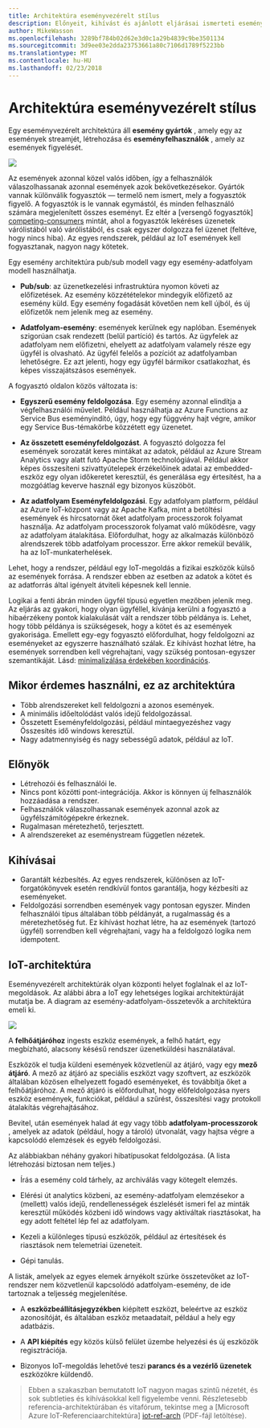 ```yaml
---
title: Architektúra eseményvezérelt stílus
description: Előnyeit, kihívást és ajánlott eljárásai ismerteti eseményvezérelt és Azure IoT-architektúra
author: MikeWasson
ms.openlocfilehash: 3289bf784b02d62e3d0c1a29b4839c9be3501134
ms.sourcegitcommit: 3d9ee03e2dda23753661a80c7106d1789f5223bb
ms.translationtype: MT
ms.contentlocale: hu-HU
ms.lasthandoff: 02/23/2018
---
```

# <a name="event-driven-architecture-style"></a>Architektúra eseményvezérelt stílus

Egy eseményvezérelt architektúra áll **esemény gyártók** , amely egy az események streamjét, létrehozása és **eseményfelhasználók** , amely az események figyelését. 

![](./images/event-driven.svg)

Az események azonnal közel valós időben, így a felhasználók válaszolhassanak azonnal események azok bekövetkezésekor. Gyártók vannak különválik fogyasztók &mdash; termelő nem ismert, mely a fogyasztók figyelő. A fogyasztók is le vannak egymástól, és minden felhasználó számára megjelenített összes eseményt. Ez eltér a [versengő fogyasztók] [ competing-consumers] mintát, ahol a fogyasztók lekéréses üzenetek várólistából való várólistából, és csak egyszer dolgozza fel üzenet (feltéve, hogy nincs hiba). Az egyes rendszerek, például az IoT események kell fogyasztanak, nagyon nagy kötetek.

Egy esemény architektúra pub/sub modell vagy egy esemény-adatfolyam modell használhatja. 

- **Pub/sub**: az üzenetkezelési infrastruktúra nyomon követi az előfizetések. Az esemény közzétételekor mindegyik előfizető az esemény küld. Egy esemény fogadását követően nem kell újból, és új előfizetők nem jelenik meg az esemény. 

- **Adatfolyam-esemény**: események kerülnek egy naplóban. Események szigorúan csak rendezett (belül partíció) és tartós. Az ügyfelek az adatfolyam nem előfizetni, ehelyett az adatfolyam valamely része egy ügyfél is olvasható. Az ügyfél felelős a pozíciót az adatfolyamban lehetőségre. Ez azt jelenti, hogy egy ügyfél bármikor csatlakozhat, és képes visszajátszásos események.

A fogyasztó oldalon közös változata is:

- **Egyszerű esemény feldolgozása**. Egy esemény azonnal elindítja a végfelhasználói művelet. Például használhatja az Azure Functions az Service Bus eseményindító, úgy, hogy egy függvény hajt végre, amikor egy Service Bus-témakörbe közzétett egy üzenetet.

- **Az összetett eseményfeldolgozást**. A fogyasztó dolgozza fel események sorozatát keres mintákat az adatok, például az Azure Stream Analytics vagy alatt futó Apache Storm technológiával. Például akkor képes összesíteni szivattyútelepek érzékelőinek adatai az embedded-eszköz egy olyan időkeretet keresztül, és generálása egy értesítést, ha a mozgóátlag keverve használ egy bizonyos küszöböt. 

- **Az adatfolyam Eseményfeldolgozási**. Egy adatfolyam platform, például az Azure IoT-központ vagy az Apache Kafka, mint a betöltési események és hírcsatornát őket adatfolyam processzorok folyamat használja. Az adatfolyam processzorok folyamat való működésre, vagy az adatfolyam átalakítása. Előfordulhat, hogy az alkalmazás különböző alrendszerek több adatfolyam processzor. Erre akkor remekül beválik, ha az IoT-munkaterhelések.

Lehet, hogy a rendszer, például egy IoT-megoldás a fizikai eszközök külső az események forrása. A rendszer ebben az esetben az adatok a kötet és az adatforrás által igényelt átviteli képesnek kell lennie.

Logikai a fenti ábrán minden ügyfél típusú egyetlen mezőben jelenik meg. Az eljárás az gyakori, hogy olyan ügyféllel, kívánja kerülni a fogyasztó a hibaérzékeny pontok kialakulását vált a rendszer több példánya is. Lehet, hogy több példánya is szükségesek, hogy a kötet és az események gyakorisága. Emellett egy-egy fogyasztó előfordulhat, hogy feldolgozni az eseményeket az egyszerre használható szálak. Ez kihívást hozhat létre, ha események sorrendben kell végrehajtani, vagy szükség pontosan-egyszer szemantikáját. Lásd: [minimalizálása érdekében koordinációs][minimize-coordination]. 

## <a name="when-to-use-this-architecture"></a>Mikor érdemes használni, ez az architektúra

- Több alrendszereket kell feldolgozni a azonos események. 
- A minimális időeltolódást valós idejű feldolgozással.
- Összetett Eseményfeldolgozási, például mintaegyezéshez vagy Összesítés idő windows keresztül.
- Nagy adatmennyiség és nagy sebességű adatok, például az IoT.

## <a name="benefits"></a>Előnyök

- Létrehozói és felhasználói le.
- Nincs pont közötti pont-integrációja. Akkor is könnyen új felhasználók hozzáadása a rendszer.
- Felhasználók válaszolhassanak események azonnal azok az ügyfélszámítógépekre érkeznek. 
- Rugalmasan méretezhető, terjesztett. 
- A alrendszereket az eseménystream független nézetek.

## <a name="challenges"></a>Kihívásai

- Garantált kézbesítés. Az egyes rendszerek, különösen az IoT-forgatókönyvek esetén rendkívül fontos garantálja, hogy kézbesíti az eseményeket.
- Feldolgozási sorrendben események vagy pontosan egyszer. Minden felhasználói típus általában több példányát, a rugalmasság és a méretezhetőség fut. Ez kihívást hozhat létre, ha az események (tartozó ügyfél) sorrendben kell végrehajtani, vagy ha a feldolgozó logika nem idempotent.

## <a name="iot-architecture"></a>IoT-architektúra

Eseményvezérelt architektúrák olyan központi helyet foglalnak el az IoT-megoldások. Az alábbi ábra a IoT egy lehetséges logikai architektúráját mutatja be. A diagram az esemény-adatfolyam-összetevők a architektúra emeli ki.

![](./images/iot.png)

A **felhőátjáróhoz** ingests eszköz események, a felhő határt, egy megbízható, alacsony késésű rendszer üzenetküldési használatával.

Eszközök el tudja küldeni események közvetlenül az átjáró, vagy egy **mező átjáró**. A mező az átjáró az speciális eszközt vagy szoftvert, az eszközök általában közösen elhelyezett fogadó eseményeket, és továbbítja őket a felhőátjáróhoz. A mező átjáró is előfordulhat, hogy előfeldolgozása nyers eszköz események, funkciókat, például a szűrést, összesítési vagy protokoll átalakítás végrehajtásához.

Bevitel, után események halad át egy vagy több **adatfolyam-processzorok** , amelyek az adatok (például, hogy a tároló) útvonalát, vagy hajtsa végre a kapcsolódó elemzések és egyéb feldolgozási.

Az alábbiakban néhány gyakori hibatípusokat feldolgozása. (A lista létrehozási biztosan nem teljes.)

- Írás a esemény cold tárhely, az archiválás vagy kötegelt elemzés.

- Elérési út analytics közbeni, az esemény-adatfolyam elemzésekor a (mellett) valós idejű, rendellenességek észlelését ismeri fel az minták keresztül működés közbeni idő windows vagy aktiváltak riasztásokat, ha egy adott feltétel lép fel az adatfolyam. 

- Kezeli a különleges típusú eszközök, például az értesítések és riasztások nem telemetriai üzeneteit. 

- Gépi tanulás.

A listák, amelyek az egyes elemek árnyékolt szürke összetevőket az IoT-rendszer nem közvetlenül kapcsolódó adatfolyam-esemény, de ide tartoznak a teljesség megjelenítése.

- A **eszközbeállításjegyzékben** kiépített eszközt, beleértve az eszköz azonosítóját, és általában eszköz metaadatait, például a hely egy adatbázis.

- A **API kiépítés** egy közös külső felület üzembe helyezési és új eszközök regisztrációja.

- Bizonyos IoT-megoldás lehetővé teszi **parancs és a vezérlő üzenetek** eszközökre küldendő.

> Ebben a szakaszban bemutatott IoT nagyon magas szintű nézetét, és sok subtleties és kihívásokkal kell figyelembe venni. Részletesebb referencia-architektúrában és vitafórum, tekintse meg a [Microsoft Azure IoT-Referenciaarchitektúra] [ iot-ref-arch] (PDF-fájl letöltése).

 <!-- links -->

[competing-consumers]: ../../patterns/competing-consumers.md
[iot-ref-arch]: https://azure.microsoft.com/updates/microsoft-azure-iot-reference-architecture-available/
[minimize-coordination]: ../design-principles/minimize-coordination.md


